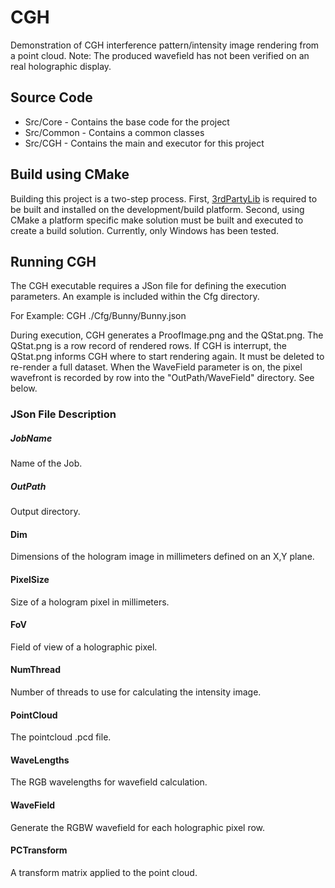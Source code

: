 # CGH
Demonstration of CGH interference pattern/intensity image rendering from a point cloud.  Note: The produced wavefield has not been verified on an real holographic display.

## Source Code
* Src/Core - Contains the base code for the project
* Src/Common - Contains a common classes
* Src/CGH - Contains the main and executor for this project

## Build using CMake
Building this project is a two-step process.  First, [3rdPartyLib](https://github.com/TLBurnett3/3rdPartyLibs) is required to be built and installed on the development/build platform.  Second, using CMake a platform specific make solution must be built and executed to create a build solution.  Currently, only Windows has been tested.

## Running CGH
The CGH executable requires a JSon file for defining the execution parameters.  An example is included within the Cfg directory.

For Example: CGH ./Cfg/Bunny/Bunny.json

During execution, CGH generates a ProofImage.png and the QStat.png.  The QStat.png is a row record of rendered rows.  If CGH is interrupt, the QStat.png informs CGH where to start rendering again.  It must be deleted to re-render a full dataset.
When the WaveField parameter is on, the pixel wavefront is recorded by row into the "OutPath/WaveField" directory.  See below.

### JSon File Description

##### JobName
Name of the Job.

##### OutPath
Output directory.

#### Dim
Dimensions of the hologram image in millimeters defined on an X,Y plane.

#### PixelSize
Size of a hologram pixel in millimeters.

#### FoV
Field of view of a holographic pixel.

#### NumThread
Number of threads to use for calculating the intensity image.

#### PointCloud
The pointcloud .pcd file.

#### WaveLengths
The RGB wavelengths for wavefield calculation.

#### WaveField
Generate the RGBW wavefield for each holographic pixel row.

#### PCTransform
A transform matrix applied to the point cloud.



